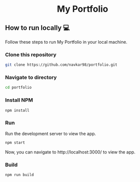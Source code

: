 <div align="center">
	<h1> My Portfolio </h1>
</div>


## How to run locally 💻

Follow these steps to run My Portfolio in your local machine.

### Clone this repository

```bash
git clone https://github.com/navkar98/portfolio.git
```

### Navigate to directory

```bash
cd portfolio
```

### Install NPM

```bash
npm install
```

### Run

Run the development server to view the app.

```bash
npm start
```

Now, you can navigate to http://localhost:3000/ to view the app.

### Build

```bash
npm run build
```
